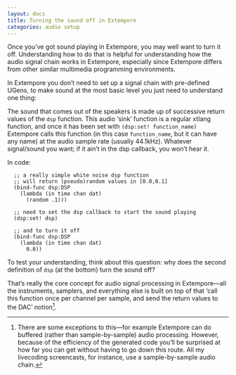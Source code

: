 ```yaml
---
layout: docs
title: Turning the sound off in Extempore
categories: audio setup
---
```


Once you’ve got sound playing in Extempore, you may well want to turn it
off. Understanding how to do that is helpful for understanding how the
audio signal chain works in Extempore, especially since Extempore
differs from other similar multimedia programming environments.

In Extempore you don’t need to set up a signal chain with pre-defined
UGens, to make sound at the most basic level you just need to understand
one thing:

The sound that comes out of the speakers is made up of successive return
values of the `dsp` function. This audio ‘sink’ function is a regular
xtlang function, and once it has been set with `(dsp:set!
function_name)` Extempore calls this function (in this case
`function_name`, but it can have any name) at the audio sample rate
(usually 44.1kHz). Whatever signal/sound you want; if it ain’t in the
dsp callback, you won’t hear it.

In code:

``` {.extempore}
  ;; a really simple white noise dsp function
  ;; will return (pseudo)random values in [0.0,0.1]
  (bind-func dsp:DSP
    (lambda (in time chan dat)
      (random .1)))

  ;; need to set the dsp callback to start the sound playing
  (dsp:set! dsp)

  ;; and to turn it off
  (bind-func dsp:DSP
    (lambda (in time chan dat)
      0.0))
```

To test your understanding, think about this question: why does the
second definition of `dsp` (at the bottom) turn the sound off?

That’s really the core concept for audio signal processing in
Extempore—all the instruments, samplers, and everything else is built on
top of that ‘call this function once per channel per sample, and send
the return values to the DAC’ notion[^1].

[^1]: There are some exceptions to this—for example Extempore can do
    buffered (rather than sample-by-sample) audio processing. However,
    because of the efficiency of the generated code you’ll be surprised
    at how far you can get without having to go down this route. All my
    livecoding screencasts, for instance, use a sample-by-sample audio
    chain.
